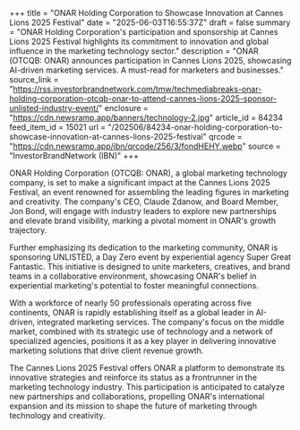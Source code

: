 +++
title = "ONAR Holding Corporation to Showcase Innovation at Cannes Lions 2025 Festival"
date = "2025-06-03T16:55:37Z"
draft = false
summary = "ONAR Holding Corporation's participation and sponsorship at Cannes Lions 2025 Festival highlights its commitment to innovation and global influence in the marketing technology sector."
description = "ONAR (OTCQB: ONAR) announces participation in Cannes Lions 2025, showcasing AI-driven marketing services. A must-read for marketers and businesses."
source_link = "https://rss.investorbrandnetwork.com/tmw/techmediabreaks-onar-holding-corporation-otcqb-onar-to-attend-cannes-lions-2025-sponsor-unlisted-industry-event/"
enclosure = "https://cdn.newsramp.app/banners/technology-2.jpg"
article_id = 84234
feed_item_id = 15021
url = "/202506/84234-onar-holding-corporation-to-showcase-innovation-at-cannes-lions-2025-festival"
qrcode = "https://cdn.newsramp.app/ibn/qrcode/256/3/fondHEHY.webp"
source = "InvestorBrandNetwork (IBN)"
+++

<p>ONAR Holding Corporation (OTCQB: ONAR), a global marketing technology company, is set to make a significant impact at the Cannes Lions 2025 Festival, an event renowned for assembling the leading figures in marketing and creativity. The company's CEO, Claude Zdanow, and Board Member, Jon Bond, will engage with industry leaders to explore new partnerships and elevate brand visibility, marking a pivotal moment in ONAR's growth trajectory.</p><p>Further emphasizing its dedication to the marketing community, ONAR is sponsoring UNLISTED, a Day Zero event by experiential agency Super Great Fantastic. This initiative is designed to unite marketers, creatives, and brand teams in a collaborative environment, showcasing ONAR's belief in experiential marketing's potential to foster meaningful connections.</p><p>With a workforce of nearly 50 professionals operating across five continents, ONAR is rapidly establishing itself as a global leader in AI-driven, integrated marketing services. The company's focus on the middle market, combined with its strategic use of technology and a network of specialized agencies, positions it as a key player in delivering innovative marketing solutions that drive client revenue growth.</p><p>The Cannes Lions 2025 Festival offers ONAR a platform to demonstrate its innovative strategies and reinforce its status as a frontrunner in the marketing technology industry. This participation is anticipated to catalyze new partnerships and collaborations, propelling ONAR's international expansion and its mission to shape the future of marketing through technology and creativity.</p>